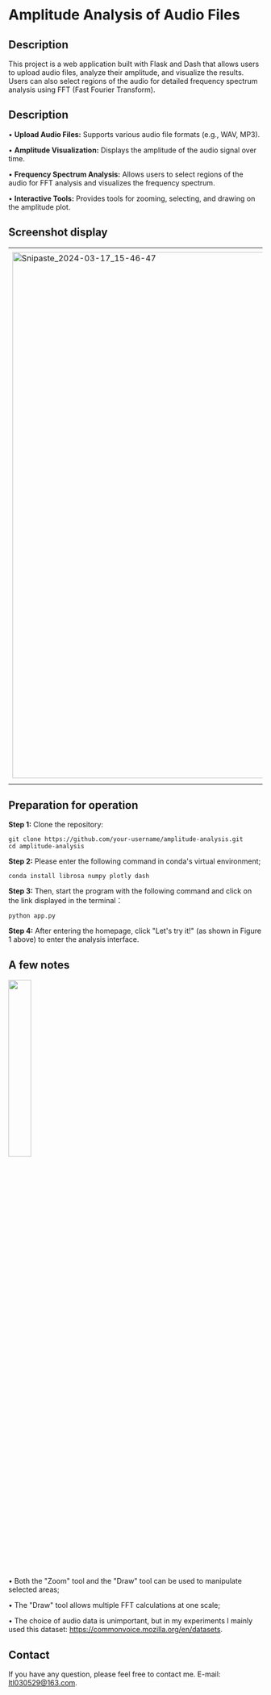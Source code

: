 # Amplitude Analysis of Audio Files

## Description

This project is a web application built with Flask and Dash that allows users to upload audio files, analyze their amplitude, and visualize the results. Users can also select regions of the audio for detailed frequency spectrum analysis using FFT (Fast Fourier Transform).

## Description
$\bullet$ **Upload Audio Files:** Supports various audio file formats (e.g., WAV, MP3).

$\bullet$ **Amplitude Visualization:** Displays the amplitude of the audio signal over time.

$\bullet$ **Frequency Spectrum Analysis:** Allows users to select regions of the audio for FFT analysis and visualizes the frequency spectrum.

$\bullet$ **Interactive Tools:** Provides tools for zooming, selecting, and drawing on the amplitude plot.
## Screenshot display
<table>
  <tr>
    <td><img width="1044" alt="Snipaste_2024-03-17_15-46-47" src="https://github.com/kingback156/Amplitude-Analysis/assets/146167978/de46f1e3-c620-43ac-a4ba-445b1281e85e" scale=0.5></td>
    <td><img width="1057" alt="Snipaste_2024-03-17_15-47-37" src="https://github.com/kingback156/Amplitude-Analysis/assets/146167978/ad3bc2e0-1465-425a-8ada-a05bd2005837" scale=0.5></td>
    <td><img width="1044" alt="Snipaste_2024-03-17_15-46-47" src="https://github.com/kingback156/Amplitude-Analysis/assets/146167978/76679ccb-1ac0-4605-975e-1538280feed6" scale=0.5></td>
    <td><img width="1057" alt="Snipaste_2024-03-17_15-47-37" src="https://github.com/kingback156/Amplitude-Analysis/assets/146167978/956fc4d5-10c0-451d-99a0-a1489adce802" scale=0.5></td>
  </tr>
</table>

## Preparation for operation
**Step 1:** Clone the repository:
```
git clone https://github.com/your-username/amplitude-analysis.git
cd amplitude-analysis
```
**Step 2:** Please enter the following command in conda's virtual environment;
```
conda install librosa numpy plotly dash
```
**Step 3:** Then, start the program with the following command and click on the link displayed in the terminal：
```
python app.py
```
**Step 4:** After entering the homepage, click "Let's try it!" (as shown in Figure 1 above) to enter the analysis interface.

## A few notes
<img src="https://github.com/kingback156/Amplitude-Analysis/assets/146167978/51f622d3-be52-4531-86be-b8c7babd8189" width="30%" height="30%">

$\bullet$ Both the "Zoom" tool and the "Draw" tool can be used to manipulate selected areas;

$\bullet$ The "Draw" tool allows multiple FFT calculations at one scale;

$\bullet$ The choice of audio data is unimportant, but in my experiments I mainly used this dataset: https://commonvoice.mozilla.org/en/datasets.

## Contact
If you have any question, please feel free to contact me. E-mail: ltl030529@163.com.
